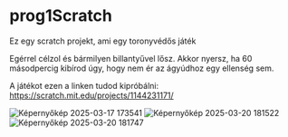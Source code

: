 # prog1Scratch
Ez egy scratch projekt, ami egy toronyvédős játék

Egérrel célzol és bármilyen billantyűvel lősz. Akkor nyersz, ha 60 másodpercig kibírod úgy, hogy nem ér az ágyúdhoz egy ellenség sem.

A játékot ezen a linken tudod kipróbálni: https://scratch.mit.edu/projects/1144231171/

![Képernyőkép 2025-03-17 173541](https://github.com/user-attachments/assets/8345e2f5-ff07-4f2c-aa64-b7119e680a03)
![Képernyőkép 2025-03-20 181522](https://github.com/user-attachments/assets/c23ecbe3-a76d-4e9e-a1b5-d6a2fa3b915b)
![Képernyőkép 2025-03-20 181747](https://github.com/user-attachments/assets/8a0c7c10-fabd-4209-9667-fc8823410398)
